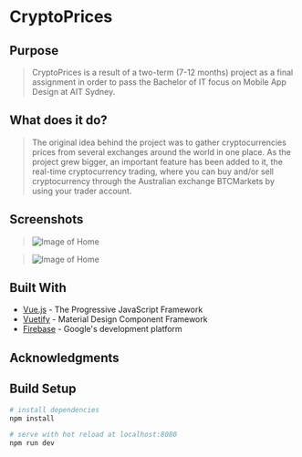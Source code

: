 # CryptoPrices

## Purpose
> CryptoPrices is a result of a two-term (7-12 months) project as a final assignment in order to pass the Bachelor of IT focus on Mobile App Design at AIT Sydney.

## What does it do?
> The original idea behind the project was to gather cryptocurrencies prices from several exchanges around the world in one place. 
As the project grew bigger, an important feature has been added to it, the real-time cryptocurrency trading, where you can buy and/or sell cryptocurrency through the Australian exchange BTCMarkets by using your trader account.

## Screenshots
> ![Image of Home](https://github.com/jcbertolucci/CryptoPrices/blob/master/localhost_8081_.png)

> ![Image of Home](https://github.com/jcbertolucci/CryptoPrices/blob/master/localhost_8081_.png)

## Built With

* [Vue.js](https://vuejs.org/) - The Progressive JavaScript Framework
* [Vuetify](https://vuetifyjs.com/en/) - Material Design Component Framework
* [Firebase](https://firebase.google.com/) - Google's development platform

## Acknowledgments

## Build Setup

``` bash
# install dependencies
npm install

# serve with hot reload at localhost:8080
npm run dev
